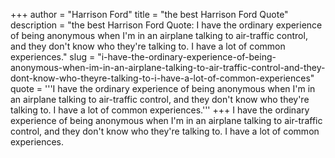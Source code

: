 +++
author = "Harrison Ford"
title = "the best Harrison Ford Quote"
description = "the best Harrison Ford Quote: I have the ordinary experience of being anonymous when I'm in an airplane talking to air-traffic control, and they don't know who they're talking to. I have a lot of common experiences."
slug = "i-have-the-ordinary-experience-of-being-anonymous-when-im-in-an-airplane-talking-to-air-traffic-control-and-they-dont-know-who-theyre-talking-to-i-have-a-lot-of-common-experiences"
quote = '''I have the ordinary experience of being anonymous when I'm in an airplane talking to air-traffic control, and they don't know who they're talking to. I have a lot of common experiences.'''
+++
I have the ordinary experience of being anonymous when I'm in an airplane talking to air-traffic control, and they don't know who they're talking to. I have a lot of common experiences.
